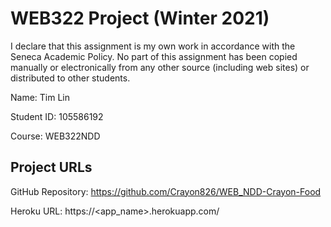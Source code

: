 # WEB322 Project (Winter 2021)

I declare that this assignment is my own work in accordance with
the Seneca Academic Policy. No part of this assignment has been
copied manually or electronically from any other source
(including web sites) or distributed to other students.

Name: Tim Lin

Student ID: 105586192

Course: WEB322NDD

## Project URLs

GitHub Repository: https://github.com/Crayon826/WEB_NDD-Crayon-Food

Heroku URL: https://<app_name>.herokuapp.com/

